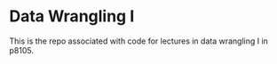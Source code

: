 # Data Wrangling I

This is the repo associated with code for lectures in data wrangling I in p8105.